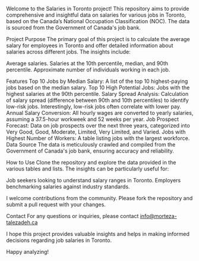Welcome to the Salaries in Toronto project! This repository aims to provide comprehensive and insightful data on salaries for various jobs in Toronto, based on the Canada’s National Occupation Classification (NOC). The data is sourced from the Government of Canada's job bank.

Project Purpose
The primary goal of this project is to calculate the average salary for employees in Toronto and offer detailed information about salaries across different jobs. The insights include:

Average salaries.
Salaries at the 10th percentile, median, and 90th percentile.
Approximate number of individuals working in each job.

Features
Top 10 Jobs by Median Salary: A list of the top 10 highest-paying jobs based on the median salary.
Top 10 High Potential Jobs: Jobs with the highest salaries at the 90th percentile.
Salary Spread Analysis: Calculation of salary spread (difference between 90th and 10th percentiles) to identify low-risk jobs. Interestingly, low-risk jobs often correlate with lower pay.
Annual Salary Conversion: All hourly wages are converted to yearly salaries, assuming a 37.5-hour workweek and 52 weeks per year.
Job Prospect Forecast: Data on job prospects over the next three years, categorized into Very Good, Good, Moderate, Limited, Very Limited, and Varied.
Jobs with Highest Number of Workers: A table listing jobs with the largest workforce.
Data Source
The data is meticulously crawled and compiled from the Government of Canada's job bank, ensuring accuracy and reliability.

How to Use
Clone the repository and explore the data provided in the various tables and lists. The insights can be particularly useful for:

Job seekers looking to understand salary ranges in Toronto.
Employers benchmarking salaries against industry standards.

I welcome contributions from the community. Please fork the repository and submit a pull request with your changes.


Contact
For any questions or inquiries, please contact info@morteza-talezadeh.ca

I hope this project provides valuable insights and helps in making informed decisions regarding job salaries in Toronto.

Happy analyzing!
